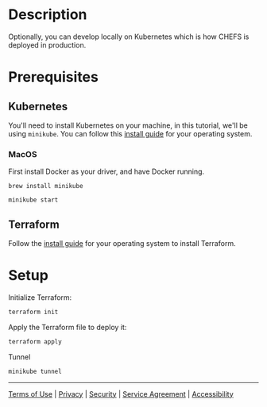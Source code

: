 # Description

Optionally, you can develop locally on Kubernetes which is how CHEFS is deployed in production.

# Prerequisites

## Kubernetes

You'll need to install Kubernetes on your machine, in this tutorial, we'll be using `minikube`. You can follow this [install guide](https://minikube.sigs.k8s.io/docs/start/) for your operating system.

### MacOS

First install Docker as your driver, and have Docker running.

`brew install minikube`

`minikube start`

## Terraform

Follow the [install guide](https://developer.hashicorp.com/terraform/downloads) for your operating system to install Terraform.

# Setup

Initialize Terraform:

```bash
terraform init
```

Apply the Terraform file to deploy it:

```bash
terraform apply
```

Tunnel

```bash
minikube tunnel
```

***
[Terms of Use](Terms-of-Use) | [Privacy](Privacy) | [Security](Security) | [Service Agreement](Service-Agreement) | [Accessibility](Accessibility)